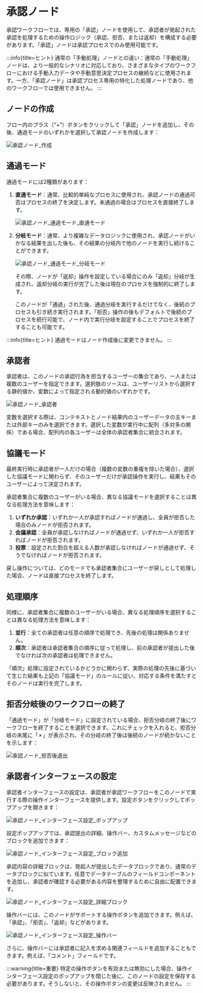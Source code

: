# 承認ノード

承認ワークフローでは、専用の「承認」ノードを使用して、承認者が発起された承認を処理するための操作ロジック（承認、拒否、または返却）を構成する必要があります。「承認」ノードは承認プロセスでのみ使用可能です。

:::info{title=ヒント}
通常の「手動処理」ノードとの違い：通常の「手動処理」ノードは、より一般的なシナリオに対応しており、さまざまなタイプのワークフローにおける手動入力データや手動意思決定プロセスの継続などに使用されます。一方、「承認ノード」は承認プロセス専用の特化した処理ノードであり、他のワークフローでは使用できません。
:::

## ノードの作成

フロー内のプラス（“+”）ボタンをクリックして「承認」ノードを追加し、その後、通過モードのいずれかを選択して承認ノードを作成します：

![承認ノード_作成](https://static-docs.nocobase.com/f15d61208a3918d005cd2031fc9b6ce7.png)

## 通過モード

通過モードには2種類があります：

1. **直通モード**：通常、比較的単純なプロセスに使用され、承認ノードの通過可否はプロセスの終了を決定します。未通過の場合はプロセスを直接終了します。

    ![承認ノード_通過モード_直通モード](https://static-docs.nocobase.com/a9d446a186f61c546607cf1c2534b287.png)

2. **分岐モード**：通常、より複雑なデータロジックに使用され、承認ノードがいかなる結果を出した後も、その結果の分岐内で他のノードを実行し続けることができます。

    ![承認ノード_通過モード_分岐モード](https://static-docs.nocobase.com/57dc6a8907f3bb02fb28c354c241e4e5.png)

    その際、ノードが「返却」操作を設定している場合にのみ「返却」分岐が生成され、返却分岐の実行が完了した後は現在のプロセスを強制的に終了します。

    このノードが「通過」された後、通過分岐を実行するだけでなく、後続のプロセスも引き続き実行されます。「拒否」操作の後もデフォルトで後続のプロセスを続行可能で、ノード内で実行分岐を設定することでプロセスを終了することも可能です。

:::info{title=ヒント}
通過モードはノード作成後に変更できません。
:::

## 承認者

承認者は、このノードの承認行為を担当するユーザーの集合であり、一人または複数のユーザーを指定できます。選択肢のソースは、ユーザーリストから選択する静的値か、変数によって指定される動的値のいずれかです。

![承認ノード_承認者](https://static-docs.nocobase.com/29c64297d577b9ca9457b1d7ac62287d.png)

変数を選択する際は、コンテキストとノード結果内のユーザーデータの主キーまたは外部キーのみを選択できます。選択した変数が実行中に配列（多対多の関係）である場合、配列内の各ユーザーは全体の承認者集合に統合されます。

## 協議モード

最終実行時に承認者が一人だけの場合（複数の変数の重複を除いた場合）、選択した協議モードに関わらず、そのユーザーだけが承認操作を実行し、結果もそのユーザーによって決定されます。

承認者集合に複数のユーザーがいる場合、異なる協議モードを選択することは異なる処理方法を意味します：

1. **いずれか承認**：いずれか一人が承認すればノードが通過し、全員が拒否した場合のみノードが拒否されます。
2. **会議承認**：全員が承認しなければノードが通過せず、いずれか一人が拒否すればノードが拒否されます。
3. **投票**：設定された割合を超える人数が承認しなければノードが通過せず、そうでなければノードが拒否されます。

戻し操作については、どのモードでも承認者集合にユーザーが戻しとして処理した場合、ノードは直接プロセスを終了します。

## 処理順序

同様に、承認者集合に複数のユーザーがいる場合、異なる処理順序を選択することは異なる処理方法を意味します：

1. **並行**：全ての承認者は任意の順序で処理でき、先後の処理は関係ありません。
2. **順次**：承認者は承認者集合の順序に従って処理し、前の承認者が提出した後でなければ次の承認者は処理できません。

「順次」処理に設定されているかどうかに関わらず、実際の処理の先後に基づいて生じた結果も上記の「協議モード」のルールに従い、対応する条件を満たすとそのノードは実行を完了します。

## 拒否分岐後のワークフローの終了

「通過モード」が「分岐モード」に設定されている場合、拒否分岐の終了後にワークフローを終了することを選択できます。これにチェックを入れると、拒否分岐の末尾に「✗」が表示され、その分岐の終了後は後続のノードが続かないことを示します：

![承認ノード_拒否後退出](https://static-docs.nocobase.com/1e740df93c128fb6fe54bf85a740e683.png)

## 承認者インターフェースの設定

承認者インターフェースの設定は、承認者が承認ワークフローをこのノードで実行する際の操作インターフェースを提供します。設定ボタンをクリックしてポップアップを開きます：

![承認ノード_インターフェース設定_ポップアップ](https://static-docs.nocobase.com/2c321ae164b436f1c572305ff27cc9dd.png)

設定ポップアップでは、承認提出の詳細、操作バー、カスタムメッセージなどのブロックを追加できます：

![承認ノード_インターフェース設定_ブロック追加](https://static-docs.nocobase.com/9f8f11926e935ad8f8fbeec368edebfe.png)

承認内容の詳細ブロックは、発起人が提出したデータブロックであり、通常のデータブロックに似ています。任意でデータテーブルのフィールドコンポーネントを追加し、承認者が確認する必要がある内容を整理するために自由に配置できます。

![承認ノード_インターフェース設定_詳細ブロック](https://static-docs.nocobase.com/1140ec13caeea1b364d12e057720a29c.png)

操作バーには、このノードがサポートする操作ボタンを追加できます。例えば、「承認」、「拒否」、「返却」などがあります。

![承認ノード_インターフェース設定_操作バー](https://static-docs.nocobase.com/1bb090ed123f62ba8a524a3e9e7da328.png)

さらに、操作バーには承認者に記入を求める関連フィールドを追加することもできます。例えば、「コメント」フィールドです。

:::warning{title=重要}
特定の操作ボタンを有効または無効にした場合、操作インターフェース設定のポップアップを閉じた後に、このノードの設定を保存する必要があります。そうしないと、その操作ボタンの変更は反映されません。
:::

